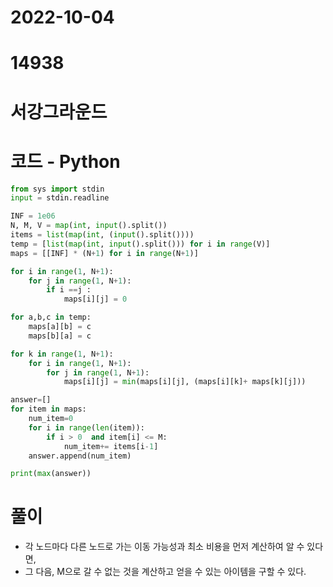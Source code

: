 # 2022-10-04

# 14938

# 서강그라운드

# 코드 - Python

```python
from sys import stdin
input = stdin.readline

INF = 1e06
N, M, V = map(int, input().split())
items = list(map(int, (input().split())))
temp = [list(map(int, input().split())) for i in range(V)]
maps = [[INF] * (N+1) for i in range(N+1)]

for i in range(1, N+1):
    for j in range(1, N+1):
        if i ==j :
            maps[i][j] = 0

for a,b,c in temp:
    maps[a][b] = c
    maps[b][a] = c

for k in range(1, N+1):
    for i in range(1, N+1):
        for j in range(1, N+1):
            maps[i][j] = min(maps[i][j], (maps[i][k]+ maps[k][j]))

answer=[]
for item in maps:
    num_item=0
    for i in range(len(item)):
        if i > 0  and item[i] <= M:
            num_item+= items[i-1]
    answer.append(num_item)

print(max(answer))
```

# 풀이

- 각 노드마다 다른 노드로 가는 이동 가능성과 최소 비용을 먼저 계산하여 알 수 있다면, 
- 그 다음, M으로 갈 수 없는 것을 계산하고 얻을 수 있는 아이템을 구할 수 있다. 
